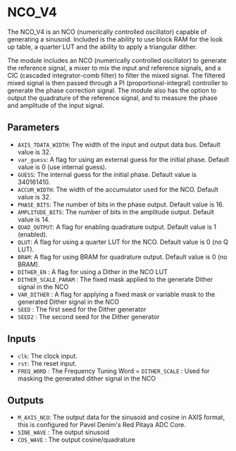 # NCO_V4

The NCO_V4 is an NCO (numerically controlled oscillator) capable of generating a sinusoid. Included is the ability to use block RAM for the look up table, a quarter LUT and the ability to apply a triangular dither.

The module includes an NCO (numerically controlled oscillator) to generate the reference signal, a mixer to mix the input and reference signals, and a CIC (cascaded integrator-comb filter) to filter the mixed signal. The filtered mixed signal is then passed through a PI (proportional-integral) controller to generate the phase correction signal. The module also has the option to output the quadrature of the reference signal, and to measure the phase and amplitude of the input signal.
## Parameters
- `AXIS_TDATA_WIDTH`: The width of the input and output data bus. Default value is 32.
- `var_guess`: A flag for using an external guess for the initial phase. Default value is 0 (use internal guess).
- `GUESS`: The internal guess for the initial phase. Default value is 340161410.
- `ACCUM_WIDTH`: The width of the accumulator used for the NCO. Default value is 32.
- `PHASE_BITS`: The number of bits in the phase output. Default value is 16.
- `AMPLITUDE_BITS`: The number of bits in the amplitude output. Default value is 14.
- `QUAD_OUTPUT`: A flag for enabling quadrature output. Default value is 1 (enabled).
- `QLUT`: A flag for using a quarter LUT for the NCO. Default value is 0 (no Q LUT).
- `BRAM`: A flag for using BRAM for quadrature output. Default value is 0 (no BRAM).
- `DITHER_EN` : A flag for using a Dither in the NCO LUT
- `DITHER_SCALE_PARAM` : The fixed mask applied to the generate Dither signal in the NCO
- `VAR_DITHER` : A flag for applying a fixed mask or variable mask to the generated Dither signal in the NCO
- `SEED` : The first seed for the Dither generator
- `SEED2` : The second seed for the Dither generator

## Inputs
- `clk`: The clock input.
- `rst`: The reset input.
- `FREQ_WORD` : The Frequency Tuning Word
= `DITHER_SCALE` : Used for masking the generated dither signal in the NCO

## Outputs
- `M_AXIS_NCO`: The output data for the sinusoid and cosine in AXIS format, this is configured for Pavel Denim's Red Pitaya ADC Core.
- `SINE_WAVE` : The output sinusoid
- `COS_WAVE` : The output cosine/quadrature  